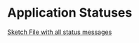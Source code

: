 # Application Statuses

[Sketch File with all status messages](https://www.sketch.com/s/da85cf44-4503-4e98-834e-ff068b242ef6/a/rbZdRwx)
